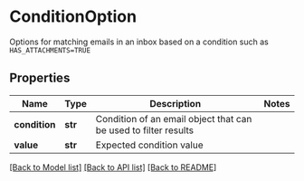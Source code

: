 # ConditionOption

Options for matching emails in an inbox based on a condition such as `HAS_ATTACHMENTS=TRUE`
## Properties
Name | Type | Description | Notes
------------ | ------------- | ------------- | -------------
**condition** | **str** | Condition of an email object that can be used to filter results | 
**value** | **str** | Expected condition value | 

[[Back to Model list]](../README#documentation-for-models) [[Back to API list]](../README#documentation-for-api-endpoints) [[Back to README]](../README)


